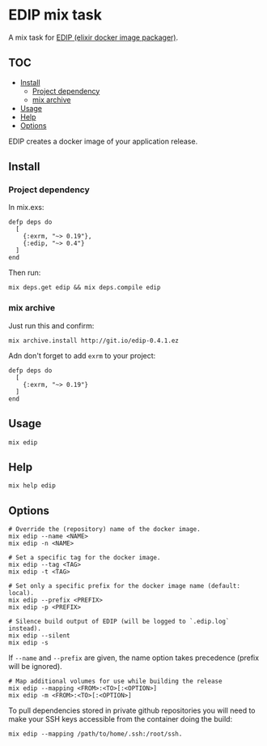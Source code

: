 # EDIP mix task

A mix task for [EDIP (elixir docker image packager)](https://github.com/asaaki/elixir-docker-image-packager).

<!--
  TOC generaged with doctoc: `npm install -g doctoc`

    $ doctoc README.md --github --maxlevel 4 --title '## TOC'

-->
<!-- START doctoc generated TOC please keep comment here to allow auto update -->
<!-- DON'T EDIT THIS SECTION, INSTEAD RE-RUN doctoc TO UPDATE -->
## TOC

- [Install](#install)
  - [Project dependency](#project-dependency)
  - [mix archive](#mix-archive)
- [Usage](#usage)
- [Help](#help)
- [Options](#options)

<!-- END doctoc generated TOC please keep comment here to allow auto update -->
<!-- moduledoc: Mix.Tasks.Edip -->
EDIP creates a docker image of your application release.

## Install

### Project dependency

In mix.exs:

    defp deps do
      [
        {:exrm, "~> 0.19"},
        {:edip, "~> 0.4"}
      ]
    end

Then run:

    mix deps.get edip && mix deps.compile edip

### mix archive

Just run this and confirm:

    mix archive.install http://git.io/edip-0.4.1.ez

Adn don't forget to add `exrm` to your project:

    defp deps do
      [
        {:exrm, "~> 0.19"}
      ]
    end

## Usage

    mix edip

## Help

    mix help edip

## Options

    # Override the (repository) name of the docker image.
    mix edip --name <NAME>
    mix edip -n <NAME>

    # Set a specific tag for the docker image.
    mix edip --tag <TAG>
    mix edip -t <TAG>

    # Set only a specific prefix for the docker image name (default: local).
    mix edip --prefix <PREFIX>
    mix edip -p <PREFIX>

    # Silence build output of EDIP (will be logged to `.edip.log` instead).
    mix edip --silent
    mix edip -s

If `--name` and `--prefix` are given, the name option takes precedence (prefix will be ignored).

    # Map additional volumes for use while building the release
    mix edip --mapping <FROM>:<TO>[:<OPTION>]
    mix edip -m <FROM>:<TO>[:<OPTION>]

To pull dependencies stored in private github repositories you will need to make your SSH keys accessible
from the container doing the build:

    mix edip --mapping /path/to/home/.ssh:/root/ssh.
<!-- endmoduledoc: Mix.Tasks.Edip -->
